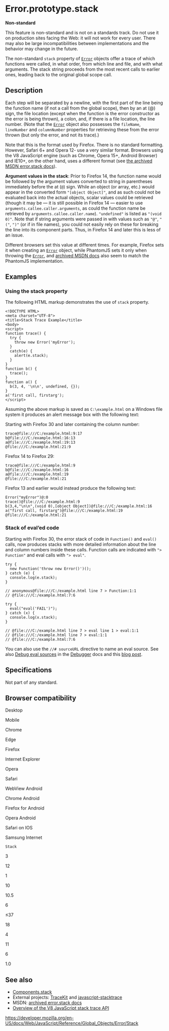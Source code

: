 Error.prototype.stack
=====================

**Non-standard**

This feature is non-standard and is not on a standards track. Do not use it on production sites facing the Web: it will not work for every user. There may also be large incompatibilities between implementations and the behavior may change in the future.

The non-standard `stack` property of [`Error`](../error) objects offer a trace of which functions were called, in what order, from which line and file, and with what arguments. The stack string proceeds from the most recent calls to earlier ones, leading back to the original global scope call.

Description
-----------

Each step will be separated by a newline, with the first part of the line being the function name (if not a call from the global scope), then by an at (@) sign, the file location (except when the function is the error constructor as the error is being thrown), a colon, and, if there is a file location, the line number. (Note that the [`Error`](../error) object also possesses the `fileName`, `lineNumber` and `columnNumber` properties for retrieving these from the error thrown (but only the error, and not its trace).)

Note that this is the format used by Firefox. There is no standard formatting. However, Safari 6+ and Opera 12- use a very similar format. Browsers using the V8 JavaScript engine (such as Chrome, Opera 15+, Android Browser) and IE10+, on the other hand, uses a different format (see [the archived MSDN error.stack docs](https://web.archive.org/web/20140210004225/https://msdn.microsoft.com/en-us/library/windows/apps/hh699850.aspx)).

**Argument values in the stack**: Prior to Firefox 14, the function name would be followed by the argument values converted to string in parentheses immediately before the at (`@`) sign. While an object (or array, etc.) would appear in the converted form `"[object Object]"`, and as such could not be evaluated back into the actual objects, scalar values could be retrieved (though it may be — it is still possible in Firefox 14 — easier to use `arguments.callee.caller.arguments`, as could the function name be retrieved by `arguments.callee.caller.name`). `"undefined"` is listed as `"(void 0)"`. Note that if string arguments were passed in with values such as `"@"`, `"("`, `")"` (or if in file names), you could not easily rely on these for breaking the line into its component parts. Thus, in Firefox 14 and later this is less of an issue.

Different browsers set this value at different times. For example, Firefox sets it when creating an [`Error`](../error) object, while PhantomJS sets it only when throwing the [`Error`](../error), and [archived MSDN docs](https://web.archive.org/web/20140210004225/https://msdn.microsoft.com/en-us/library/windows/apps/hh699850.aspx) also seem to match the PhantomJS implementation.

Examples
--------

### Using the stack property

The following HTML markup demonstrates the use of `stack` property.

    <!DOCTYPE HTML>
    <meta charset="UTF-8">
    <title>Stack Trace Example</title>
    <body>
    <script>
    function trace() {
      try {
        throw new Error('myError');
      }
      catch(e) {
        alert(e.stack);
      }
    }
    function b() {
      trace();
    }
    function a() {
      b(3, 4, '\n\n', undefined, {});
    }
    a('first call, firstarg');
    </script>

Assuming the above markup is saved as `C:\example.html` on a Windows file system it produces an alert message box with the following text:

Starting with Firefox 30 and later containing the column number:

    trace@file:///C:/example.html:9:17
    b@file:///C:/example.html:16:13
    a@file:///C:/example.html:19:13
    @file:///C:/example.html:21:9

Firefox 14 to Firefox 29:

    trace@file:///C:/example.html:9
    b@file:///C:/example.html:16
    a@file:///C:/example.html:19
    @file:///C:/example.html:21

Firefox 13 and earlier would instead produce the following text:

    Error("myError")@:0
    trace()@file:///C:/example.html:9
    b(3,4,"\n\n",(void 0),[object Object])@file:///C:/example.html:16
    a("first call, firstarg")@file:///C:/example.html:19
    @file:///C:/example.html:21

### Stack of eval’ed code

Starting with Firefox 30, the error stack of code in `Function()` and `eval()` calls, now produces stacks with more detailed information about the line and column numbers inside these calls. Function calls are indicated with `"> Function"` and eval calls with `"> eval"`.

    try {
      new Function('throw new Error()')();
    } catch (e) {
      console.log(e.stack);
    }

    // anonymous@file:///C:/example.html line 7 > Function:1:1
    // @file:///C:/example.html:7:6

    try {
      eval("eval('FAIL')");
    } catch (x) {
      console.log(x.stack);
    }

    // @file:///C:/example.html line 7 > eval line 1 > eval:1:1
    // @file:///C:/example.html line 7 > eval:1:1
    // @file:///C:/example.html:7:6

You can also use the `//# sourceURL` directive to name an eval source. See also [Debug eval sources](https://developer.mozilla.org/en-US/docs/Tools/Debugger/How_to/Debug_eval_sources) in the [Debugger](https://developer.mozilla.org/en-US/docs/Tools/Debugger) docs and this [blog post](https://fitzgeraldnick.com/weblog/59/).

Specifications
--------------

Not part of any standard.

Browser compatibility
---------------------

Desktop

Mobile

Chrome

Edge

Firefox

Internet Explorer

Opera

Safari

WebView Android

Chrome Android

Firefox for Android

Opera Android

Safari on IOS

Samsung Internet

`Stack`

3

12

1

10

10.5

6

≤37

18

4

11

6

1.0

See also
--------

-   [Components.stack](https://developer.mozilla.org/en-US/docs/Components.stack)
-   External projects: [TraceKit](https://github.com/csnover/TraceKit/) and [javascript-stacktrace](https://github.com/eriwen/javascript-stacktrace)
-   MSDN: [archived error.stack docs](https://web.archive.org/web/20140210004225/https://msdn.microsoft.com/en-us/library/windows/apps/hh699850.aspx)
-   [Overview of the V8 JavaScript stack trace API](https://github.com/v8/v8/wiki/Stack%20Trace%20API)

<a href="https://developer.mozilla.org/en-US/docs/Web/JavaScript/Reference/Global_Objects/Error/Stack" class="_attribution-link">https://developer.mozilla.org/en-US/docs/Web/JavaScript/Reference/Global_Objects/Error/Stack</a>
